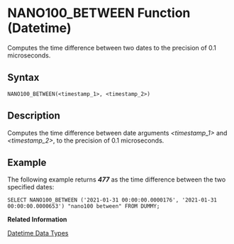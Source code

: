<!-- loio20e57ed975191014be39aeb6e5fd3d89 -->

# NANO100\_BETWEEN Function \(Datetime\)

Computes the time difference between two dates to the precision of 0.1 microseconds.



<a name="loio20e57ed975191014be39aeb6e5fd3d89__sql_function_nano100_between_1sql_function_nano100_between_syntax"/>

## Syntax

```
NANO100_BETWEEN(<timestamp_1>, <timestamp_2>)
```



<a name="loio20e57ed975191014be39aeb6e5fd3d89__sql_function_nano100_between_1sql_function_nano100_between_description"/>

## Description

Computes the time difference between date arguments *<timestamp\_1\>* and *<timestamp\_2\>*, to the precision of 0.1 microseconds.



<a name="loio20e57ed975191014be39aeb6e5fd3d89__sql_function_nano100_between_1sql_function_nano100_between_examples"/>

## Example

The following example returns ***477*** as the time difference between the two specified dates:

```
SELECT NANO100_BETWEEN ('2021-01-31 00:00:00.0000176', '2021-01-31 00:00:00.0000653') "nano100 between" FROM DUMMY;
```

**Related Information**  


[Datetime Data Types](../datetime-data-types-3f81ccc.md "Datetime data types are used to store date and time information.")

